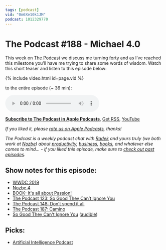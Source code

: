 ```yaml
---
tags: [podcast]
vid: "0m6Xe10k1JM"
podcast: 1012329770
---
```


# The Podcast #188 - Michael 4.0

This week on [The Podcast][p] we discuss me turning [forty](/forty/) and as I’ve reached this milestone you’ll have me trying to share some words of wisdom. Watch this short teaser and listen to this episode below:

{% include video.html id=page.vid %}

<!--More-->

 to the entire episode (~ 36 min):

<audio controls>
<source src="https://files.nozbe.com/podcast/188.mp3" type="audio/mpeg">
</audio>

**[Subscribe to The Podcast in Apple Podcasts][i]**, [Get RSS][rss], [YouTube][y]

*If you liked it, please [rate us on Apple Podcasts][i], thanks!*

*The Podcast is a weekly podcast chat with [Radek][r] and yours truly (we both work at [Nozbe][n]) about [productivity](/productivity), [business](/business), [books](/books), and whatever else comes to mind… - if you liked this episode, make sure to [check out past episodes](/podcast).*

## Show notes for this episode:

  * [WWDC 2019](https://developer.apple.com/wwdc19/)
  * [Nozbe 4](https://nozbe.com/4)
  * [BOOK: It's all about Passion!](/passion/)
  * [The Podcast 123: So Good They Can’t Ignore You](/podcast-123)
  * [The Podcast 148: Don’t spend it all](/podcast-148)
  * [The Podcast 187: Camino](/podcast-187)
  * [So Good They Can't Ignore You](https://www.amazon.com/Good-They-Cant-Ignore-You-ebook/dp/B01KFR64LQ/) ([audible](https://www.audible.com/pd/So-Good-They-Cant-Ignore-You-Audiobook/B01LZ5KC7W))

## Picks:

  * [Artificial Intelligence Podcast](https://lexfridman.com/ai/)

[y]: https://michael.gratis/thepodcastyt
[rss]: https://thepodcast.fm/episodes?format=RSS
[e]: /podcast-188

[p]: /podcast
[n]: https://michael.gratis/nozbe
[r]: https://michael.gratis/radex
[i]: https://michael.gratis/thepodcast
[o]: https://michael.gratis/ipadonly

